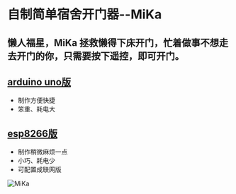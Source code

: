 自制简单宿舍开门器--MiKa
=======
懒人福星，MiKa 拯救懒得下床开门，忙着做事不想走去开门的你，只需要按下遥控，即可开门。
--------------
[arduino uno版]()
--------------
- 制作方便快捷
- 笨重、耗电大  

[esp8266版]()
---------------
- 制作稍微麻烦一点
- 小巧、耗电少
- 可配置成联网版

![MiKa](image/MiKa.gif)